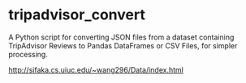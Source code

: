 # tripadvisor_convert

A Python script for converting JSON files from a dataset containing TripAdvisor Reviews to Pandas DataFrames or CSV Files, for simpler processing.

http://sifaka.cs.uiuc.edu/~wang296/Data/index.html

